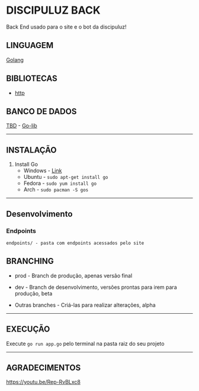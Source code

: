 # DISCIPULUZ BACK
Back End usado para o site e o bot da discipuluz!

## LINGUAGEM
[Golang](https://golang.org/)

## BIBLIOTECAS
* [http](https://golang.org/pkg/net/http/)

## BANCO DE DADOS
[TBD](https://www.google.com/) - [Go-lib](https://www.ggogle.com/)

---

## INSTALAÇÃO
 1. Install Go
    * Windows - [Link](https://golang.org/)
    * Ubuntu - `sudo apt-get install go`
    * Fedora - `sudo yum install go`
    * Arch - `sudo pacman -S gos`
     
---

## Desenvolvimento

### Endpoints

    endpoints/ - pasta com endpoints acessados pelo site

## BRANCHING

* prod - Branch de produção, apenas versão final

* dev - Branch de desenvolvimento, versões prontas para irem para produção, beta

* Outras branches - Criá-las para realizar alterações, alpha 

---

## EXECUÇÃO

Execute `go run app.go` pelo terminal na pasta raiz do seu projeto

---

## AGRADECIMENTOS

https://youtu.be/Rep-RvBLxc8